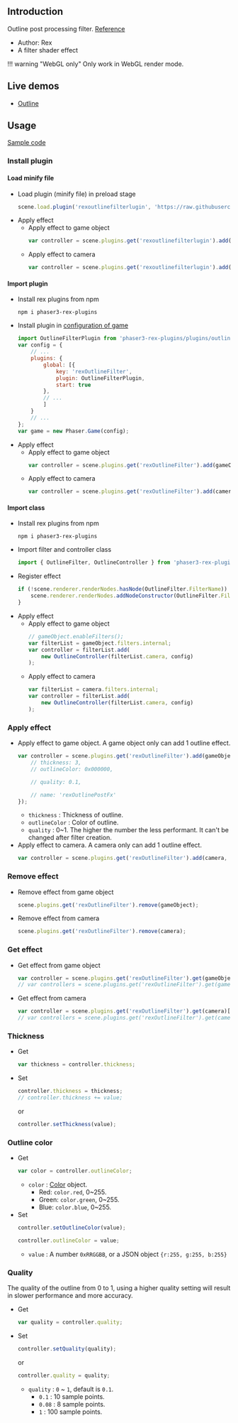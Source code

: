 ## Introduction

Outline post processing filter. [Reference](https://github.com/pixijs/pixi-filters/blob/master/filters/outline/src/outline.frag)

- Author: Rex
- A filter shader effect

!!! warning "WebGL only"
    Only work in WebGL render mode.

## Live demos

- [Outline](https://codepen.io/rexrainbow/pen/dyGNrqa)

## Usage

[Sample code](https://github.com/rexrainbow/phaser3-rex-notes/tree/master/examples/shader-outline)

### Install plugin

#### Load minify file

- Load plugin (minify file) in preload stage
    ```javascript
    scene.load.plugin('rexoutlinefilterlugin', 'https://raw.githubusercontent.com/rexrainbow/phaser3-rex-notes/master/dist/rexoutlinefilterlugin.min.js', true);
    ```
- Apply effect
    - Apply effect to game object
        ```javascript
        var controller = scene.plugins.get('rexoutlinefilterlugin').add(gameObject, config);
        ```
    - Apply effect to camera
        ```javascript
        var controller = scene.plugins.get('rexoutlinefilterlugin').add(camera, config);
        ```

#### Import plugin

- Install rex plugins from npm
    ```
    npm i phaser3-rex-plugins
    ```
- Install plugin in [configuration of game](game.md#configuration)
    ```javascript
    import OutlineFilterPlugin from 'phaser3-rex-plugins/plugins/outlinepipeline-plugin.js';
    var config = {
        // ...
        plugins: {
            global: [{
                key: 'rexOutlineFilter',
                plugin: OutlineFilterPlugin,
                start: true
            },
            // ...
            ]
        }
        // ...
    };
    var game = new Phaser.Game(config);
    ```
- Apply effect
    - Apply effect to game object
        ```javascript
        var controller = scene.plugins.get('rexOutlineFilter').add(gameObject, config);
        ```
    - Apply effect to camera
        ```javascript
        var controller = scene.plugins.get('rexOutlineFilter').add(camera, config);
        ```

#### Import class

- Install rex plugins from npm
    ```
    npm i phaser3-rex-plugins
    ```
- Import filter and controller class
    ```javascript
    import { OutlineFilter, OutlineController } from 'phaser3-rex-plugins/plugins/outlinepipeline.js';
    ```
- Register effect
    ```js
    if (!scene.renderer.renderNodes.hasNode(OutlineFilter.FilterName)) {
        scene.renderer.renderNodes.addNodeConstructor(OutlineFilter.FilterName, OutlineFilter);
    }
    ```
- Apply effect
    - Apply effect to game object
        ```javascript
        // gameObject.enableFilters();
        var filterList = gameObject.filters.internal;
        var controller = filterList.add(
            new OutlineController(filterList.camera, config)
        );
        ```
    - Apply effect to camera
        ```javascript
        var filterList = camera.filters.internal;
        var controller = filterList.add(
            new OutlineController(filterList.camera, config)
        );
        ```

### Apply effect

- Apply effect to game object. A game object only can add 1 outline effect.
    ```javascript
    var controller = scene.plugins.get('rexOutlineFilter').add(gameObject, {
        // thickness: 3,
        // outlineColor: 0x000000,

        // quality: 0.1,

        // name: 'rexOutlinePostFx'
    });
    ```
    - `thickness` : Thickness of outline.
    - `outlineColor` : Color of outline.
    - `quality` : 0~1. The higher the number the less performant. It can't be changed after filter creation.
- Apply effect to camera. A camera only can add 1 outline effect.
    ```javascript
    var controller = scene.plugins.get('rexOutlineFilter').add(camera, config);
    ```

### Remove effect

- Remove effect from game object
    ```javascript
    scene.plugins.get('rexOutlineFilter').remove(gameObject);
    ```
- Remove effect from camera
    ```javascript
    scene.plugins.get('rexOutlineFilter').remove(camera);
    ```

### Get effect

- Get effect from game object
    ```javascript
    var controller = scene.plugins.get('rexOutlineFilter').get(gameObject)[0];
    // var controllers = scene.plugins.get('rexOutlineFilter').get(gameObject);
    ```
- Get effect from camera
    ```javascript
    var controller = scene.plugins.get('rexOutlineFilter').get(camera)[0];
    // var controllers = scene.plugins.get('rexOutlineFilter').get(camera);
    ```

### Thickness

- Get
    ```javascript
    var thickness = controller.thickness;
    ```
- Set
    ```javascript
    controller.thickness = thickness;
    // controller.thickness += value;
    ```
    or
    ```javascript
    controller.setThickness(value);
    ```

### Outline color

- Get
    ```javascript
    var color = controller.outlineColor;
    ```
    - `color` : [Color](color.md) object.
        - Red: `color.red`, 0~255.
        - Green: `color.green`, 0~255.
        - Blue: `color.blue`, 0~255.
- Set
    ```javascript
    controller.setOutlineColor(value);
    ```
    ```javascript
    controller.outlineColor = value;
    ```
    - `value` : A number `0xRRGGBB`, or a JSON object `{r:255, g:255, b:255}`

### Quality

The quality of the outline from 0 to 1, using a higher quality setting will 
result in slower performance and more accuracy.

- Get
    ```javascript
    var quality = controller.quality;
    ```
- Set
    ```javascript
    controller.setQuality(quality);
    ```
    or
    ```javascript
    controller.quality = quality;
    ```
    - `quality` : `0` ~ `1`, default is `0.1`.
        - `0.1` : 10 sample points.
        - `0.08` : 8 sample points.
        - `1` : 100 sample points.
